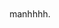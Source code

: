 manhhhh.            
<!DOCTYPE html>
<html lang="vi">
<head>
    <meta charset="UTF-8">
    <meta name="viewport" content="width=device-width, initial-scale=1.0">
    <title>Giới Thiệu Bản Thân - Nguyễn Thị Mai Anh</title>
    <style>
        @import url('https://fonts.googleapis.com/css2?family=Roboto:wght@400;700&display=swap');

        :root {
            --primary-color: #4A90E2; /* Màu xanh dương hiện đại */
            --secondary-color: #F8E71C; /* Màu vàng nhấn */
            --background-color: #F4F7F6; /* Nền xám nhạt */
            --card-background: #FFFFFF; /* Nền thẻ trắng */
            --text-color: #333333; /* Màu chữ đen xám */
        }

        body {
            font-family: 'Roboto', sans-serif;
            background-color: var(--background-color);
            color: var(--text-color);
            margin: 0;
            padding: 20px;
            display: flex;
            justify-content: center;
            align-items: center;
            min-height: 100vh;
        }

        .container {
            width: 90%;
            max-width: 800px;
            background-color: var(--card-background);
            border-radius: 15px;
            box-shadow: 0 10px 30px rgba(0, 0, 0, 0.1);
            padding: 30px;
            box-sizing: border-box;
        }

        header {
            text-align: center;
            padding-bottom: 20px;
            border-bottom: 3px solid var(--primary-color);
            margin-bottom: 30px;
        }

        header h1 {
            color: var(--primary-color);
            font-size: 2.5em;
            margin-bottom: 5px;
        }

        header p {
            color: #666;
            font-size: 1.1em;
            font-weight: 400;
        }

        /* Phần Nội Dung */
        .content-section {
            display: grid;
            grid-template-columns: 1fr;
            gap: 20px;
        }

        .info-card, .contact-card {
            background: var(--background-color);
            padding: 20px;
            border-radius: 10px;
            border-left: 5px solid var(--secondary-color);
        }

        .info-card h2, .contact-card h2 {
            color: var(--primary-color);
            margin-top: 0;
            border-bottom: 2px dashed #ccc;
            padding-bottom: 10px;
            margin-bottom: 15px;
        }

        .info-card ul, .contact-card ul {
            list-style: none;
            padding: 0;
        }

        .info-card li, .contact-card li {
            margin-bottom: 10px;
            line-height: 1.6;
        }

        .info-card li strong, .contact-card li strong {
            display: inline-block;
            width: 120px; /* Cố định độ rộng cho tiêu đề */
            color: var(--primary-color);
        }
        
        /* Thông tin liên hệ và Đường dẫn */
        .social-links {
            text-align: center;
            margin-top: 30px;
            padding-top: 20px;
            border-top: 1px solid #eee;
        }

        .social-links a {
            display: inline-block;
            background-color: var(--primary-color);
            color: white;
            text-decoration: none;
            padding: 10px 20px;
            border-radius: 25px;
            font-weight: 700;
            transition: background-color 0.3s, transform 0.3s;
            margin: 0 10px;
        }

        .social-links a:hover {
            background-color: #357ABD;
            transform: translateY(-3px);
            box-shadow: 0 5px 15px rgba(0, 0, 0, 0.2);
        }
        
        /* Icon (sử dụng emoji đơn giản) */
        .icon {
            margin-right: 10px;
        }

        /* Responsive */
        @media (min-width: 600px) {
            .content-section {
                grid-template-columns: 2fr 1fr; /* Chia cột cho màn hình lớn hơn */
            }
            .info-card {
                 grid-column: span 2; /* Phần thông tin cá nhân chiếm toàn bộ chiều rộng */
            }
        }
    </style>
</head>
<body>

    <div class="container">
        <header>
            <h1>🎉 Nguyễn Thị Mai Anh 🎉</h1>
            <p>Học sinh lớp 12A2 - Đam mê khám phá và học hỏi</p>
        </header>

        <div class="content-section">
            
            <div class="info-card">
                <h2>📝 Thông Tin Chung & Học Vấn</h2>
                <ul>
                    <li><span class="icon">🎂</span><strong>Ngày sinh:</strong> 14/03/2008</li>
                    <li><span class="icon">♀️</span><strong>Giới tính:</strong> Nữ</li>
                    <li><span class="icon">📍</span><strong>Địa chỉ:</strong> Phú Xuyên, Hà Nội</li>
                    <li><span class="icon">🏫</span><strong>Học Vấn:</strong> Học Sinh 12A2-K59-Phú Xuyên A</li>
                    <li><span class="icon">🎬</span><strong>Sở Thích:</strong> Xem Phim, Nghe nhạc, Ăn uống</li>
                </ul>
            </div>
            
            <div class="contact-card">
                <h2>📞 Liên Hệ</h2>
                 <ul>
                    <li><span class="icon">📱</span><strong>SĐT:</strong> 0369458308</li>
                </ul>
                <div class="social-links">
                    <h3>Kết Nối Với Mai Anh!</h3>
                    <a href="https://www.facebook.com/share/16awY73Mus/" target="_blank" rel="noopener noreferrer">
                        <span class="icon">👍</span> FaceBook
                    </a>
                </div>
            </div>
        </div>
        
    </div>

</body>
</html>

